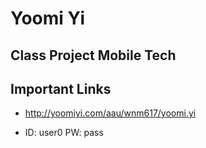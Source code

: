 # Yoomi Yi

## Class Project Mobile Tech

## Important Links

- http://yoomiyi.com/aau/wnm617/yoomi.yi

- ID: user0 PW: pass
